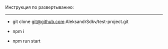 Инструкция по развертыванию:
___

- git clone git@github.com:AleksandrSdkv/test-project.git

- npm i 

- npm run start

